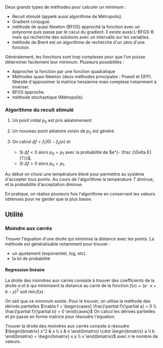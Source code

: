 Deux grands types de méthodes pour calculer un minimum :

* Recuit stimulé (appelé aussi algorithme de Métropolis). 
* Gradient conjugué.
* méthode de quasi Newton (BFGS) approché la fonction avec un polynome puis passe par le cacul du gradient. Il existe aussi L-BFGS-B mais qui recherche des solutions avec un intervalle sur les variables.
* méthode de Brent est un algorithme de recherche d'un zéro d'une fonction.

Généralement, les fonctions sont trop complexes pour que l'on puisse déterminer facilement leur minimum. Plusieurs possibilités :

* Approcher la fonction par une fonction quadratique
* Méthodes quasi Newton (deux méthodes principales : Powell et DFP). Nhésité d'approximer la matrice hessienne mais complexe notamment à inverser.
* BFGS approche.
* méthode stochastique (Métropolis).

### Algorithme du recuit stimulé

1. Un point initial $p_0$ est pris aléatoirement.
2. Un nouveau point aléatoire voisin de $p_0$ est généré.   
2. On calcul $\Delta f = f_1(0) - f_0(x)$ et 

    * Si $\Delta f \lt 0$ alors $p_0 = p_1$ avec la probabilité de $e^{- \frac {\Delta E}{T}}$.
    * Si $\Delta f \gt 0$ alors $p_0 = p_1$.

Au début on choisi une température élevé pour permettre au système d'accepter tous points. Au cours de l'algorithme la température $T$ diminue, et la probabilité d'acceptation diminue.

En pratique, on réalise plusieurs fois l'algorithme en conservant les valeurs obtenues pour ne garder que la plus basse.

## Utilité

### Moindre aux carrés

Trouver l'équation d'une droite qui minimise la distance avec les points. La méthode est généralisable notamment pour trouver :

* un ajustement (exponentiel, log, etc).
* la loi de probabilité

#### Regression linéaire

La droite des moindres aux carrés consiste à trouver des coefficients de la droite $a$ et $b$ qui minimisent la distance au carré de la fonction $f(x) = (a \cdot x + b - y)^2$ soit $\min f(x)$.

On sait que ce minimum existe. Pour le trouver, on utilise la méthode des dérivés partielles
$\nabla f = \begin{cases} \frac{\partial f}{\partial a}  = 0 \\ \frac{\partial f}{\partial b}  = 0 \end{cases}$ On calcul les dérivés partielles et pn passe en forme matrice pour résoudre l'équation.

Trouver la droite des moindres aux carrés consiste à résoudre $\begin{bmatrix} x^2 & x \\ x & n \end{bmatrix} \cdot \begin{bmatrix} a \\ b \end{bmatrix} = \begin{bmatrix} x.y \\ x \end{bmatrix}$ avec $n$ le nombre de valeurs.

